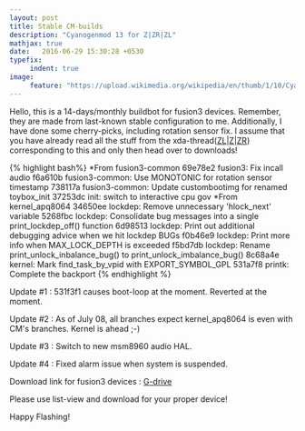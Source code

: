 ```yaml
---
layout: post
title: Stable CM-builds
description: "Cyanogenmod 13 for Z|ZR|ZL"
mathjax: true
date:   2016-06-29 15:30:28 +0530
typefix:
     indent: true
image:
     feature: "https://upload.wikimedia.org/wikipedia/en/thumb/1/10/CyanogenMod_logo.svg/1524px-CyanogenMod_logo.svg.png"
---
```


Hello, this is a 14-days/monthly buildbot for fusion3 devices. Remember, they are made from last-known stable
configuration to me. Additionally, I have done some cherry-picks, including rotation sensor fix.
I assume that you have already read all the stuff from the xda-thread([ZL](http://forum.xda-developers.com/xperia-zl/development/stable-cyanogenmod-t3407662)|[Z](http://forum.xda-developers.com/xperia-z/development/stable-cyanogenmod-t3407658)|[ZR](http://forum.xda-developers.com/xperia-zr/development/stable-cyanogenmod-t3407650)) corresponding to this and only then head
over to downloads!

{% highlight bash%}
*From fusion3-common
69e78e2 fusion3: Fix incall audio
f6a610b fusion3-common: Use MONOTONIC for rotation sensor timestamp
738117a fusion3-common: Update custombootimg for renamed toybox_init
37253dc init: switch to interactive cpu gov
*From kernel_apq8064
34650ee lockdep: Remove unnecessary 'hlock_next' variable
5268fbc lockdep: Consolidate bug messages into a single print_lockdep_off() function
6d98513 lockdep: Print out additional debugging advice when we hit lockdep BUGs
f0b46e9 lockdep: Print more info when MAX_LOCK_DEPTH is exceeded
f5bd7db lockdep: Rename print_unlock_inbalance_bug() to print_unlock_imbalance_bug()
8c68a4e kernel: Mark find_task_by_vpid with EXPORT_SYMBOL_GPL
531a7f8 printk: Complete the backport
{% endhighlight %}

Update #1 : 531f3f1 causes boot-loop at the moment. Reverted at the moment.

Update #2 : As of July 08, all branches expect kernel_apq8064 is even with CM's branches. Kernel is ahead ;-)

Update #3 : Switch to new msm8960 audio HAL.

Update #4 : Fixed alarm issue when system is suspended.

Download link for fusion3 devices : [G-drive](https://drive.google.com/open?id=0B9yrk5QZnasiV1BaY1libUdBbWc)

Please use list-view and download for your proper device!

Happy Flashing!
